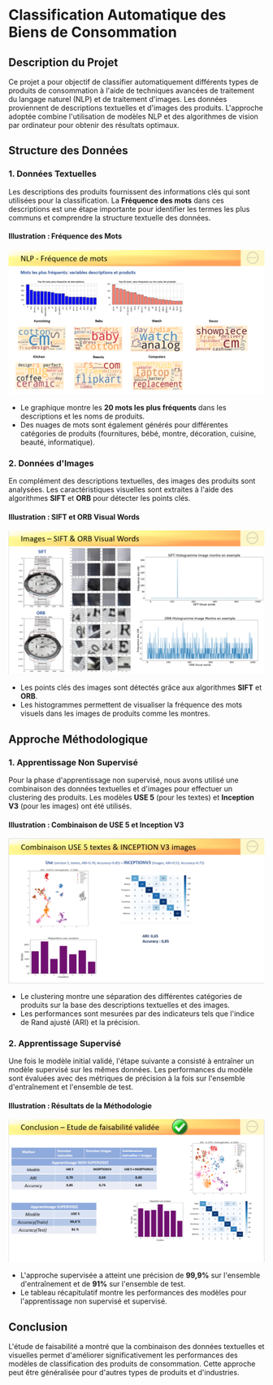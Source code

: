 # Classification Automatique des Biens de Consommation

## Description du Projet
Ce projet a pour objectif de classifier automatiquement différents types de produits de consommation à l'aide de techniques avancées de traitement du langage naturel (NLP) et de traitement d'images. Les données proviennent de descriptions textuelles et d'images des produits. L'approche adoptée combine l'utilisation de modèles NLP et des algorithmes de vision par ordinateur pour obtenir des résultats optimaux.

## Structure des Données

### 1. Données Textuelles
Les descriptions des produits fournissent des informations clés qui sont utilisées pour la classification. La **Fréquence des mots** dans ces descriptions est une étape importante pour identifier les termes les plus communs et comprendre la structure textuelle des données.

#### Illustration : Fréquence des Mots
![Fréquence des Mots](Illustrations_diapos/Diapo_10.png)

- Le graphique montre les **20 mots les plus fréquents** dans les descriptions et les noms de produits.
- Des nuages de mots sont également générés pour différentes catégories de produits (fournitures, bébé, montre, décoration, cuisine, beauté, informatique).

### 2. Données d'Images
En complément des descriptions textuelles, des images des produits sont analysées. Les caractéristiques visuelles sont extraites à l'aide des algorithmes **SIFT** et **ORB** pour détecter les points clés.

#### Illustration : SIFT et ORB Visual Words
![SIFT et ORB Visual Words](Illustrations_diapos/Diapo_27.png)

- Les points clés des images sont détectés grâce aux algorithmes **SIFT** et **ORB**.
- Les histogrammes permettent de visualiser la fréquence des mots visuels dans les images de produits comme les montres.

## Approche Méthodologique

### 1. Apprentissage Non Supervisé
Pour la phase d'apprentissage non supervisé, nous avons utilisé une combinaison des données textuelles et d'images pour effectuer un clustering des produits. Les modèles **USE 5** (pour les textes) et **Inception V3** (pour les images) ont été utilisés. 

#### Illustration : Combinaison de USE 5 et Inception V3
![Combinaison USE 5 et Inception V3](Illustrations_diapos/Diapo_33.png)

- Le clustering montre une séparation des différentes catégories de produits sur la base des descriptions textuelles et des images.
- Les performances sont mesurées par des indicateurs tels que l'indice de Rand ajusté (ARI) et la précision.

### 2. Apprentissage Supervisé
Une fois le modèle initial validé, l'étape suivante a consisté à entraîner un modèle supervisé sur les mêmes données. Les performances du modèle sont évaluées avec des métriques de précision à la fois sur l'ensemble d'entraînement et l'ensemble de test.

#### Illustration : Résultats de la Méthodologie
![Conclusion et Résultats](Illustrations_diapos/Diapo_35.png)

- L'approche supervisée a atteint une précision de **99,9%** sur l'ensemble d'entraînement et de **91%** sur l'ensemble de test.
- Le tableau récapitulatif montre les performances des modèles pour l'apprentissage non supervisé et supervisé.

## Conclusion
L'étude de faisabilité a montré que la combinaison des données textuelles et visuelles permet d'améliorer significativement les performances des modèles de classification des produits de consommation. Cette approche peut être généralisée pour d'autres types de produits et d'industries.
